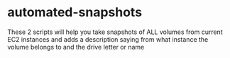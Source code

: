 # automated-snapshots
These 2 scripts will help you take snapshots of ALL volumes from current EC2 instances and adds a description saying from what instance the volume belongs to and the drive letter or name
